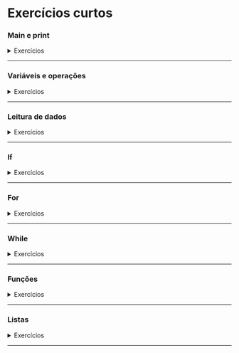 # Exercícios curtos

### Main e print
<details>
  <summary>Exercícios</summary>

#### 1) Cartão de visita

Faça um programa que mostre um cartão de visita. Alternativamente, você pode falar sobre uma obra ou um personagem ou o que você escolher.


```
* - * - * - * - * - * - *	
      Arthur Elihimas
    Futuro programador
* - * - * - * - * - * - *
```

#### 2) Receita de bolo

Talvez a melhor analogia para programação é que um programa é como uma receita de bolo, você cria os comandos e o computador executa. Faça um programa que mostra uma receita de bolo. Você pode formatar sua receita usando caracteres como estes: 

`* - . ~ > | ° •`

<details>
  <summary>Exemplo de execução</summary>

```
Bolo de rolo
--------------------------------------------------

~ Ingredientes ~

• 1 xícara (chá) de açúcar
• 250 g de manteiga
• 6 gemas
• 6 claras
• 1 xícara e meia (chá) de farinha de trigo peneirada
• 1 pitada de sal
• 200 g de goiabada em derretida
• 1 copo de água
• meia xícara (chá) de açúcar

|  Modo de Preparo  |
 
|  1.  Bata bem o açúcar e a manteiga. Em seguida, junte as gemas, uma a uma.
|
|  2.  Acrescente a farinha peneirada, uma pitada de sal e misture delicadamente.
|
|  3.  Bata as claras em neve e junte a massa e divida a massa em cinco partes iguais.
|
|  4.  Coloque cada uma das massas em assadeiras retangular 20x30 rasas, untadas com bastante manteiga e polvilhadas com farinha de trigo.
|
|  5.  Leve ao forno médio preaquecido a 180°C por cerca de 6 a 8 minutos a cada fornada.
|
|  6.  Desenforme a massa de uma das formas, virando a assadeira em toalha polvilhada com açúcar.
| 
|  7.  Recheie com a goiabada derretida e enrole rapidamente, com ajuda da própria toalha.
|
|  8.  Repita o processo até a última camada.
|
|  9.  Coloque o bolo no prato de servir e polvilhe com açúcar.
```
</details>

#### 3) Frase do dia

Faça um programa que mostra a frase do dia. Escolha uma frase que você gosta ou uma das frases sugeridas.

`ATENÇÃO: este programa sempre vai mostrar a mesma frase.`


<details>
  <summary>Frases sugeridas</summary>

- Ciência da computação tem tanto a ver com o computador como a Astronomia com o telescópio, a Biologia com o microscópio, ou a Química com os tubos de ensaio. A Ciência não estuda ferramentas, mas o que fazemos e o que descobrimos com elas.
- O bom senso é a coisa do mundo melhor partilhada, pois cada qual pensa estar tão bem provido dele que mesmo os que são mais difíceis de contentar em qualquer outra coisa, não costumam desejar tê-lo mais do que o têm. E não é verossímil que todos se enganem a tal respeito; mas isso antes testemunha que o poder de bem julgar e distinguir o verdadeiro do falso, que é propriamente o que se denomina o bom senso ou a razão, é naturalmente igual em todos os homens.
- A tentativa é o primeiro passo para o fracaço
- Um passo a frente e você já não está mais no mesmo lugar
- Eu vejo mais que os outros porque eu sei pra onde olhar
- Qual é a luz que brilha através daquela janela? É o Oriente, e Julieta é o Sol. Ergue-te, ó Sol resplandecente, e mata a Lua invejosa, que já está fraca e pálida de dor ao ver que tu, sua sacerdotisa, és muito mais bela do que ela própria.
</details>

<details>
  <summary>Exemplo de execução</summary>

```
*                                 *
*           FRASE DO DIA          *
*                                 *

  ~ jacaré que dorme vira bolsa ~
```
</details>

#### 4) Eliza

Um dos programas pioneiros na inteligência artificial foi o Eliza. Crie um programa que mostra o título deste programa.

```
EEEEEE  LL      IIII  ZZZZZZZ    AAAAA
EE      LL       II       ZZ    AA   AA
EEEEEE  LL       II      ZZ     AAAAAAA
EE      LL       II     ZZ      AA   AA
EEEEEE  LLLLLL  IIII  ZZZZZZZ   AA   AA
```


#### 5) Faça um programa que mostra um aquário. Para mais desenhos feitos com texto, procure por "ASCII Art".


```
* * * * * * * * * * * * * * * * * * * *
*                                     *
*    <()><                            *
*                <O)><                *
*                                     *
*                       <a((x><       *
*   ><(((º)>                          *
*                                     *
* * * * * * * * * * * * * * * * * * * *
```

#### 6) Título e menu

Faça um programa que mostra o título e o menu de um programa. Escolha um programa que você gostaria de fazer e as opções de menu que este programa vai oferecer.

`ATENÇÃO: este programa apenas vai mostrar o título, o menu e então deve encerrar.`

<details>
  <summary>Exemplo de execução</summary>

  ```
  * - * - * - * - * - * - * - *

  *    SISTEMA DE HOTEL       *

  * - * - * - * - * - * - * - *

  ESCOLHA UMA OPÇÃO

  1 - GERENCIAR QUARTOS
  2 - RESERVAR
  3 - CHECKOUT
  4 - SAIR
  ```
</details>
</details>

---

### Variáveis e operações
<details>
  <summary>Exercícios</summary>

#### 1) Cartão de Visita flexível

Faça um programa que apresenta informações como nome, idade e filme favorito, ou música favorita, uma obra favorita. O programa deve ser modificável com facilidade, de modo que possamos mudar os valores das variáveis e alterar o resultado do programa.

<details>
  <summary>Exemplo de execução</summary>

```
Nome: Arthur Elihimas
Idade: 38
Filme favorito: Perfect Blue
Música favorita: Samba em Prelúdio
Obra favorita: Hagane no Renkinjutsushi
```
</details>

##### Soluções: [Kotlin](https://github.com/elihimas/ExerciciosDeProgramacao/blob/main/exerc%C3%ADcios%20curtos/cart%C3%A3o%20de%20visitas%20flex%C3%ADvel/MainCartaoDeVisitasFlexivel.kt) [C](https://github.com/elihimas/ExerciciosDeProgramacao/blob/main/exerc%C3%ADcios%20curtos/cart%C3%A3o%20de%20visitas%20flex%C3%ADvel/main_cartao_de_visitas_flexivel.c) [Python](https://github.com/elihimas/ExerciciosDeProgramacao/blob/main/exerc%C3%ADcios%20curtos/cart%C3%A3o%20de%20visitas%20flex%C3%ADvel/main_cartao_de_visitas_flexivel.py)

#### 2) Operações aritméticas simples

Faça um programa com as variáveis numéricas `numero1`e `numero2`, e atribua valores iniciais para ambas. Também crie as variáveis `soma`, `subtração`, `multiplicação` e `divisão`, e execute as operações correspondentes e apresente os números e os resultados das operações. Rode este programa algumas vezes, alterando os valores das variáveis `numero1` e `numero2`.

`ATENÇÃO: caso o segundo número seja 0, ocorrerá um erro na divisão. Certifique-se de testar este caso!`


<details>
  <summary>Exemplo de execução</summary>

```
Operações aritméticas simples

Numero 1: 10
Numero 2: 4

A soma dos números é: 14
A subtração dos números é: 6
A multiplicação dos números é: 40
A divisão dos números é: 2
```
</details>

#### 3) Área de polígonos

Faça um programa que calcula a área de um retângulo. Este programa deve exibir os tamanhos dos lado do retângulo e sua área. Depois modifique este programa para também calcular a área de um triângulo.

`ATENÇÃO: para o cálculo da área do triângulo, use variáveis de ponto flutuante. Invés de valores como 2, use 2.0.`

<details>
  <summary>Exemplos de execução</summary>

```
ÁREA DO RETÂNGULO

Lado 1: 8
Lado 2: 4

ÁREA: 32
```
```
ÁREA DO POLÍGONOS

* * * * * * * * * * * * 
ÁREA DO RETÂNGULO
Lado 1: 8
Lado 2: 4

ÁREA: 32
* * * * * * * * * * * * 

* * * * * * * * * * * * 
ÁREA DO TRIÂNGULO
BASE: 7.0
ALTURA: 3.0

ÁREA: 11.5
* * * * * * * * * * * * 
```
</details>

#### 4) Conversão de moedas

Faça um programa que calcula o valor em Reais de um valor equivalente em Euros. O programa deve exibir o dia da cotação, mostrar a cotação de Euro para Real naquele dia e então mostrar alguns valores convertidos de uma moeda para a outra.

<details>
  <summary>Exemplo de execução</summary>

```
Conversão de moedas

Data da cotação: 01/01/2002
Valor do Euro em Reais: 2.0834

Conversões Real -> Euro
R$ 3.0 ->  EUR 1.43995392
R$ 5.0 ->  EUR 2.3999232
R$ 10.0 ->  EUR 4.7998464

Conversões Euro -> Real
EUR 3 -> R$ 6.2502
EUR 5 -> R$ 10.417
EUR 10 -> 20.834
```
</details>

#### 5) Calculo de salário por hora

Faça um programa que calcula o valor da hora trabalhada, considerando que um mês tem 220 horas de trabalho (44 horas de trabalho semanais). O programa deve exibir um valor de salário e o equivalente deste valor em horas.

<details>
  <summary>Exemplo de execução</summary>

```
CÁLCULO DO VALOR DA HORA DE TRABALHO 

Valor do salário: R$ 2500
Valor da hora trabalhada: R$ 11.3636364
```
</details>
</details>

---

### Leitura de dados
<details>
  <summary>Exercícios</summary>

#### 1) Cartão de Visita flexível II

Faça programa que monta um cartão de visitas, pedindo ao usuário as informações do cartão.

<details>
  <summary>Exemplo de execução</summary>

```
GERADOR DE CARTÃO DE VISITAS

Digite o nome: Arthur
Digite a profissão: estudante de programação

Cartão:

*******************************
- Arthur
- estudante de programação
*******************************
```
</details>

#### 2) Calculadora simples

Faça um programa que leia dois números (numero1, numero2) e informe:
numero1 + numero2
numero1 - numero2
numero2 - numero1
numero1 * numero2

<details>
  <summary>Exemplo de execução</summary>

```
CALCULADORA SIMPLES
Digite um número: 10
Digite outro número: 5

Resultados:
soma: 15
subtração do primeiro pelo segundo: 5
subtração do segundo pelo primeiro: 5
multiplicação: 50
```
</details>
</details>

---

### If
<details>
  <summary>Exercícios</summary>

#### 1) Verificação de voto
   Faça um programa que pergunta a idade da pessoa e informa se ela pode votar ou não.

<details>
  <summary>Exemplo de execução</summary>
  
```
VERIFICADOR DE VOTO
Digite sua idade: 10

Você ainda não pode votar
```
```
VERIFICADOR DE VOTO
Digite sua idade: 20

Você pode votar
```
</details>

#### 2) Calculadora de divisão

Faça um programa que calcula divisões. Mas cuidadado, devemos verificar se o divisor é negativo!
<details>
  <summary>Exemplo de execução</summary>
  
```
CALCULADORA DE DIVISÃO
Digite um número: 10
Digite outro número: 5

10 dividido por 5 é: 2
```
```
CALCULADORA DE DIVISÃO
Digite um número: 20
Digite outro número: 0

Não podemos dividir por 0!!!
```
</details>

#### 3) Análise eleitoral

Faça um programa que informa a quais cargos uma pessoa pode se candidatar. O programa deve perguntar o nome e a idade do usuário e deve informar a quais cargos a pessoa pode se candidatar.

<details>
  <summary>Exemplo de execução</summary>
  
```
ANÁLISE ELEITORAL

Qual o seu nome: Arthur
Qual a sua idade: 38

Arthur, você pode se candidatar a vereador(a)
Arthur, você pode se candidatar a deputado(a) distrital
Arthur, você pode se candidatar a deputado(a) estadual
Arthur, você pode se candidatar a deputado(a) federal
Arthur, você pode se candidatar a prefeito(a)
Arthur, você pode se candidatar a governador(a)
Arthur, você pode se candidatar a senador(a)
Arthur, você pode se candidatar a presidente(a)
```
```
ANÁLISE ELEITORAL

Qual o seu nome: Arthur
Qual a sua idade: 19

Arthur, você pode se candidatar a vereador(a)
```
</details>

#### 4) Verificador de aprovação

Faça um programa que soma duas notas e informa se a pessoa foi aprovada, reprovada ou foi pra recuperação. Uma média menor que 3 gera reprovação e uma média menor que 7 leva à recuperação.

<details>
  <summary>Exemplos de execução</summary>
  
```
Verificador de aprovação

Digite a primeira nota: 3
Digite a segunda nota: 2

Resultado: você foi reprovado(a)
```

```
Verificador de aprovação

Digite a primeira nota: 5
Digite a segunda nota: 7

Resultado: você vai pra recuperação
```

```
Verificador de aprovação

Digite a primeira nota: 6
Digite a segunda nota: 8

Resultado: você foi aprovado(a)
```
</details>

#### 5) Área de polígonos II

Faça um programa que calcula a área de polígonos. Este programa deve perguntar para o usuário qual polígono deve ser usado, `1 - Retângulo` ou `2 - Triângulo`. Caso o usuário digite um valor diferente de `1` e de `2`, o programa deve informar um erro.

ATENÇÃO: para o cálculo da área do triângulo, use variáveis de ponto flutuante. Invés de valores como 2, use 2.0.

<details>
  <sumary>Exemplos de execução</sumary>

```
OLÁ, EU SOU UMA CALCULADORA DE ÁREAS DE POLÍGONOS

ESCOLHA UMA OPÇÃO:
1 - Retângulo
2 - Triângulo

SUA ESCOLHA: 1

ÁREA DO RETÂNGULO? MUITO BEM!

QUAL A MEDIDA DO PRIMEIRO LADO? 8
QUAL A MEDIDA DO SEGUNDO LADO? 4

A ÁREA DESTE TRIÂNGULO É: 32
```
```
OLÁ, EU SOU UMA CALCULADORA DE ÁREAS DE POLÍGONOS

ESCOLHA UMA OPÇÃO:
1 - Retângulo
2 - Triângulo

SUA ESCOLHA: 2

ÁREA DO TRIÂNGULO? MUITO BEM!

QUAL A MEDIDA DA BASE DO TRIÂNGULO? 7.0
QUAL A MEDIDA DA ALTURA DO TRIÂNGULO? 3.0

A ÁREA DESTE TRIÂNGULO É: 11.5
```
```
OLÁ, EU SOU UMA CALCULADORA DE ÁREAS DE POLÍGONOS

ESCOLHA UMA OPÇÃO:
1 - Retângulo
2 - Triângulo

SUA ESCOLHA: 5

ESCOLHA INVÁLIDA! ME PROCURE QUANDO SOUBER O QUE QUER!
```
</details>

#### 6) Par ou ímpar

Faça um programa que lê um número e verifica se ele é par ou ímpar.

Na programação, para verificarmos se um número é par, usamos um operador especial, o operador de módulo (%). Este operador indica o resto da divisão entre dois números. Quando o resto da divisão é zero, então o primeiro número é divisível pelo segundo.

Exemplos:
```
resto = 4 % 2;    // 0    -> 4  é par
resto = 15 % 2;   // 1    -> 15 é ímpar 
resto = 7782 % 2; // 7782 -> 7782 é par

ehPar = 4 % 2 == 0;    // true
ehPar = 15 % 2 == 0;   // false
ehPar = 7782 % 2 == 0; // true
```

</details>

---

### For
<details>
  <summary>Exercícios</summary>
      
#### 1) Tabuada

Faça um programa que gera e exibe a tabuada de um número. Use uma variável para controlar o número sobre o qual será gerada a tabuada.

<details>
  <summary>Exemplo de execução</summary>
  
```
Tabuada de 7:

7 x 1 = 7
7 x 2 = 14
7 x 3 = 21
7 x 4 = 28
7 x 5 = 35
7 x 6 = 42
7 x 7 = 49
7 x 8 = 56
7 x 9 = 63
7 x 10 = 70
```
</details>

#### 2) Folha de pagamento

Uma padaria tem 4 funcionários. Faça um programa que lê os 4 salários e diz o total

<details>
  <summary>Exemplo de execução</summary>
  
```
CALCULADORA DE FOLHA DE PAGAMENTO

Digite o salário do 1º funcionário: 1000
Digite o salário do 2º funcionário: 2000
Digite o salário do 3º funcionário: 1200
Digite o salário do 4º funcionário: 1100

O total dos salários é: 5300
```
</details>

#### 3) Análise de notas escolares

Em uma sala de aula há 5 alunos. Faça um programa que lê todas as notas e informa a menor, a maior e a média.

<details>
  <summary>Exemplo de execução</summary>
  
```
ANÁLISE DE NOTAS ESCOLARES

Digite a nota do 1º aluno: 7
Digite a nota do 2º aluno: 8
Digite a nota do 3º aluno: 6
Digite a nota do 4º aluno: 9
Digite a nota do 5º aluno: 5

A menor nota é 5, a maior é 9 e a média é 7
```
</details>
</details>

---

### While
<details>
  <summary>Exercícios</summary>

#### 1) Selecione uma opção

Faça um programa que pede pro usuário escolher um entre três opções: fácil, médio e difícil. Caso o usuário escolha uma opção inválida, o programa deve informar o erro e repetir a pergunta.

<details>
  <summary>Exemplo de execução</summary>
  
```
SELEÇÃO DE DIFICULDADE

ESCOLHA UMA OPÇÃO: fácil, médio e difícil
Sua escolha: medio

OPÇÃO INVÁLIDA!!

ESCOLHA UMA OPÇÃO: fácil, médio e difícil
Sua escolha: médio

Opção escolhida: médio
```
</details>

#### Soluções: [Kotlin](https://github.com/elihimas/ExerciciosDeProgramacao/blob/main/exerc%C3%ADcios%20curtos/sele%C3%A7%C3%A3o%20de%20dificuldade/MainSelecaoDeDificuldade.kt) [C](https://github.com/elihimas/ExerciciosDeProgramacao/blob/main/exerc%C3%ADcios%20curtos/sele%C3%A7%C3%A3o%20de%20dificuldade/main_selecao_de_dificuldade.c) [Python](https://github.com/elihimas/ExerciciosDeProgramacao/blob/main/exerc%C3%ADcios%20curtos/sele%C3%A7%C3%A3o%20de%20dificuldade/main_selecao_de_dificuldade.py)

#### 2) Curiosidades

Faça um progrma que exibe curiosidades. O programa deve exibir algus temas e também uma opação de "sair", depois o usuário deve selecionar uma opção. Para cada tema, o programa deve exibir sua curiosidade, quando o usuário escolher "sair", o programa deve encerrar e, quando o usuário escolher uma opção inválida, o programa deve informar o usuário

<details>
  <summary>Exemplo de execução</summary>
  
```
Curiosidades

Escolha uma opção:
1 - Recife
2 - Computação
3 - Sair

Opção: 1

Curiosidade: Recife é onde o rio Cabibaribe se junta ao rio Beberibe para formar o Oceano Atlâtico

Escolha uma opção:
1 - Recife
2 - Computação
3 - Sair

Opção: 4

Opção inválida!!


Escolha uma opção:
1 - Recife
2 - Computação
3 - Sair

Opção: 3

Obrigado por usar o sistema!
```
</details>
</details>

---

### Funções

<details>
  <summary>Exercícios</summary>

#### 1) Área de polígonos III

Faça um programa que calcula a área de polígonos. Este programa deve perguntar para o usuário qual polígono deve ser usado:
```
1 - Quadrado
2 - Retângulo
3 - Triângulo
4 - Trapézio
```

Caso o usuário digite um valor inválido, o programa deve informar um erro.

Este progrma deve fazer uso de funções, faça uma função para exibir o menu e una função para tratar cada um dos cálculos das áreas.
<details>
  <summary>Exemplo de execução</summary>
  
```
Área de polígonos

Escolha uma opção:

1 - Quadrado
2 - Retângulo
3 - Triângulo
4 - Trapézio

Escolha: 1

Digite o lado do quadrado: 6
A área do quadrado é 36
```
</details>

#### 2) Refatoração

No desenvolvimento profissional de software é muito importante que constantemente nós melhoremos o código que criamos. Quando mudamos um código para organizá-lo melhor, chamamos isso de refatoração. Escolha pelo menos 4 programas que você já fez e mova parte do seu código para funções.

Para este exercício, não tente mudar tudo para funções de uma só vez, tenha paciência e comemore os pequenos avanços.

Praticamente todos os programas aqui apresentam um título e esta exibição destes títulos pode ser movida para funções, a exibição do texto dos nossos menus também pode ser feitas em funções. Com o tempo, você vai aprender a organizar bem seu código usando funções bem definidas.

`ATENÇÃO: ATENÇÃO: ATENÇÃO: NOMES DE FUNÇÕES DEVEM SER NOMES DE VERBOS.`

```
soma(numero1, numero2)  ❌ 
somar(numero1, numero2) ✅ 

titulo()       ❌ 
exibirTitulo() ✅

menu()       ❌ 
exibirMenu() ✅

dados()    ❌ 
lerDados() ✅
```

#### 3) Enciclopédia de programação

Faça um programa que ensina sobre programação. Este programa deve exibir um menu de comandos e conceitos de programação. Para cada opção, o programa deve exibir um breve texto explicando este conceito. Não esqueça de incluir funções!

`A exibição dos conceitos deve ser feita dentro de funções.`

<details>
  <summary>Exemplo de execução</summary>
  
```
Enciclopédia de programação

Escolha uma opção:

1 - main
2 - variáveis
3 - if-else
4 - funções

Escolha: 2

Variáveis:
Variáveis são o mecanismo de armazenamento de informações. Números, nomes, datas, usuários e produtos são exemplos de variáveis.
```
</details>
</details>

---

### Listas

<details>
  <summary>Exercícios</summary>

#### 1) Loteria

Faça um programa que lê os 6 números da loteria e depois os exibe.

<details>
  <summary>Exemplo de execução</summary>

```
Loteria

Digite um número: 12 
Digite um número: 30
Digite um número: 16 
Digite um número: 45
Digite um número: 50
Digite um número: 7

Números lidos:
12 30 16 45 50 7
```
</details>

#### 2) Separação de pares e ímpares

Faça um programa que lê números positivos e exibibe quais foram pares e quais foram ímpares. O programa deve parar de ler números enquanto o usuário digitar números positivos.

Para saber como verificar se um número é impar ou par, veja o exercício `Par ou ímpar` na seção [if](https://github.com/elihimas/ExerciciosDeProgramacao/blob/main/exerc%C3%ADcios%20curtos/exercicios%20curtos.md#if).

<details>
  <summary>Exemplo de execução</summary>

```
Pares e ímpares

Digite um positivo ou um não positivo para encerrar: 10
Digite um positivo ou um não positivo para encerrar: 12
Digite um positivo ou um não positivo para encerrar: 5
Digite um positivo ou um não positivo para encerrar: 1
Digite um positivo ou um não positivo para encerrar: 1
Digite um positivo ou um não positivo para encerrar: 7782
Digite um positivo ou um não positivo para encerrar: 9
Digite um positivo ou um não positivo para encerrar: 0

Números pares:
10 12 7782

Números ímpares:
5 1 1 9
```
</details>

#### 3) Lista de amigos
Faça um programa de cadastro de amigos. Este programa tem duas etapas:

Etapa 1 - leitura dos dados:

O programa deve pedir para o usuário digitar nomes de amigos. Enquanto o usuário não digitar [enter], o programa deve guardar os amigos inseridos em uma lista.

Etapa 2 - exibição dos dados:

O programa deve exibir os amigos inseridos na etapa anterior.

<details>
  <summary>Exemplo de execução</summary>

```
Gerenciador de amigos

Digite um amigo ou [enter] para encerrar: Huguinho
Digite um amigo ou [enter] para encerrar: Zezinho
Digite um amigo ou [enter] para encerrar: Luisinho
Digite um amigo ou [enter] para encerrar: 

Amigos lidos:
Huguinho
Zezinho
Luisinho
```
</details>
</details>

---
